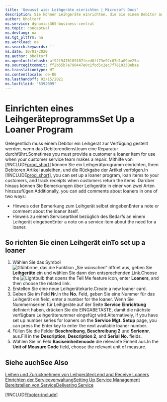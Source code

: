 ```yaml
---
title: 'Gewusst wie: Leihgeräte einrichten | Microsoft Docs'
description: Sie können Leihgeräte einrichten, die Sie einem Debitor ausleihen können, wenn er Serviceartikel im Service hat.
author: bholtorf
ms.service: dynamics365-business-central
ms.topic: conceptual
ms.devlang: na
ms.tgt_pltfrm: na
ms.workload: na
ms.search.keywords: ''
ms.date: 10/01/2020
ms.author: bholtorf
ms.openlocfilehash: af92f9476189107fced0ff73e92c07d1a09be25a
ms.sourcegitcommit: ff2b55b7e790447e0c1fcd5c2ec7f7610338ebaa
ms.translationtype: HT
ms.contentlocale: de-DE
ms.lasthandoff: 02/15/2021
ms.locfileid: "5392099"
---
```

# <a name="set-up-a-loaner-program"></a><span data-ttu-id="53ac2-103">Einrichten eines Leihgeräteprogramms</span><span class="sxs-lookup"><span data-stu-id="53ac2-103">Set Up a Loaner Program</span></span>
<span data-ttu-id="53ac2-104">Gelegentlich muss einem Debitor ein Leihgerät zur Verfügung gestellt werden, wenn das Debitorendienstteam eine Reparatur durchführt.</span><span class="sxs-lookup"><span data-stu-id="53ac2-104">Sometimes you must provide a customer a loaner item for use when your customer service team makes a repair.</span></span> <span data-ttu-id="53ac2-105">Mithilfe von [!INCLUDE[prod_short](includes/prod_short.md)] können Sie ein Leihgerätprogramm einrichten, Ihren Debitoren Artikel ausleihen, und die Rückgabe der Artikel verfolgen.</span><span class="sxs-lookup"><span data-stu-id="53ac2-105">In [!INCLUDE[prod_short](includes/prod_short.md)], you can set up a loaner program, loan items to your customers, and track receipts when customers return the items.</span></span> <span data-ttu-id="53ac2-106">Darüber hinaus können Sie Bemerkungen über Leihgeräte in einer von zwei Arten hinzuzufügen:</span><span class="sxs-lookup"><span data-stu-id="53ac2-106">Additionally, you can add comments about loaners in one of two ways:</span></span>  
  
* <span data-ttu-id="53ac2-107">Hinweis oder Bemerkung zum Leihgerät selbst eingeben</span><span class="sxs-lookup"><span data-stu-id="53ac2-107">Enter a note or comment about the loaner itself.</span></span>  
* <span data-ttu-id="53ac2-108">Hinweis zu einem Serviceartikel bezüglich des Bedarfs an einem Leihgerät eingeben</span><span class="sxs-lookup"><span data-stu-id="53ac2-108">Enter a note on a service item about the need for a loaner.</span></span>  

## <a name="to-set-up-a-loaner"></a><span data-ttu-id="53ac2-109">So richten Sie einen Leihgerät ein</span><span class="sxs-lookup"><span data-stu-id="53ac2-109">To set up a loaner</span></span>  
1. <span data-ttu-id="53ac2-110">Wählen Sie das Symbol ![Glühbirne, das die Funktion „Sie wünschen“ öffnet](media/ui-search/search_small.png "Was möchten Sie tun?") aus, geben Sie **Leihgeräte** ein und wählen Sie dann den entsprechenden Link.</span><span class="sxs-lookup"><span data-stu-id="53ac2-110">Choose the ![Lightbulb that opens the Tell Me feature](media/ui-search/search_small.png "Tell me what you want to do") icon, enter **Loaners**, and then choose the related link.</span></span>  
2. <span data-ttu-id="53ac2-111">Erstellen Sie eine neue Leihgerätekarte.</span><span class="sxs-lookup"><span data-stu-id="53ac2-111">Create a new loaner card.</span></span> 
3. <span data-ttu-id="53ac2-112">Geben Sie im Feld **Nr.**</span><span class="sxs-lookup"><span data-stu-id="53ac2-112">In the **No.**</span></span> <span data-ttu-id="53ac2-113">Feld, geben Sie eine Nummer für das Leihgerät ein.</span><span class="sxs-lookup"><span data-stu-id="53ac2-113">field, enter a number for the loaner.</span></span> <span data-ttu-id="53ac2-114">Wenn Sie Nummernserien für Leihgeräte auf der Seite **Service Einrichtung** definiert haben, drücken Sie die EINGABETASTE, damit die nächste verfügbare Leihgerätenummer eingefügt wird.</span><span class="sxs-lookup"><span data-stu-id="53ac2-114">Alternatively, if you have set up number series for loaners on the **Service Mgt. Setup** page, you can press the Enter key to enter the next available loaner number.</span></span>  
4. <span data-ttu-id="53ac2-115">Füllen Sie die Felder **Beschreibung**, **Beschreibung 2** und **Seriennr.** aus.</span><span class="sxs-lookup"><span data-stu-id="53ac2-115">Fill in the **Description**, **Description 2**, and **Serial No.** fields.</span></span>  
5. <span data-ttu-id="53ac2-116">Wählen Sie im Feld **Basiseinheitencode** die relevante Einheit aus.</span><span class="sxs-lookup"><span data-stu-id="53ac2-116">In the **Unit of Measure Code** field, choose the relevant unit of measure.</span></span>  
  
## <a name="see-also"></a><span data-ttu-id="53ac2-117">Siehe auch</span><span class="sxs-lookup"><span data-stu-id="53ac2-117">See Also</span></span>
[<span data-ttu-id="53ac2-118">Leihen und Zurücknehmen von Leihgeräten</span><span class="sxs-lookup"><span data-stu-id="53ac2-118">Lend and Receive Loaners</span></span>](service-how-to-lend-receive-loaners.md)  
[<span data-ttu-id="53ac2-119">Einrichten der Serviceverwaltung</span><span class="sxs-lookup"><span data-stu-id="53ac2-119">Setting Up Service Management</span></span>](service-setup-service.md)  
[<span data-ttu-id="53ac2-120">Bereitstellen von Service</span><span class="sxs-lookup"><span data-stu-id="53ac2-120">Delivering Service</span></span>](service-deliver-service.md)  



[!INCLUDE[footer-include](includes/footer-banner.md)]